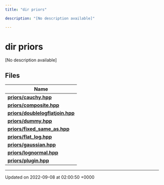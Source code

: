 ```yaml
---
title: "dir priors"

description: "[No description available]"

---
```


# dir priors

[No description available]

## Files

| Name           |
| -------------- |
| **[priors/cauchy.hpp](/documentation/code/files/cauchy_8hpp/#file-priors-cauchy-hpp)**  |
| **[priors/composite.hpp](/documentation/code/files/composite_8hpp/#file-priors-composite-hpp)**  |
| **[priors/doublelogflatjoin.hpp](/documentation/code/files/doublelogflatjoin_8hpp/#file-priors-doublelogflatjoin-hpp)**  |
| **[priors/dummy.hpp](/documentation/code/files/dummy_8hpp/#file-priors-dummy-hpp)**  |
| **[priors/fixed_same_as.hpp](/documentation/code/files/fixed__same__as_8hpp/#file-priors-fixed-same-as-hpp)**  |
| **[priors/flat_log.hpp](/documentation/code/files/flat__log_8hpp/#file-priors-flat-log-hpp)**  |
| **[priors/gaussian.hpp](/documentation/code/files/gaussian_8hpp/#file-priors-gaussian-hpp)**  |
| **[priors/lognormal.hpp](/documentation/code/files/lognormal_8hpp/#file-priors-lognormal-hpp)**  |
| **[priors/plugin.hpp](/documentation/code/files/plugin_8hpp/#file-priors-plugin-hpp)**  |






-------------------------------

Updated on 2022-09-08 at 02:00:50 +0000
